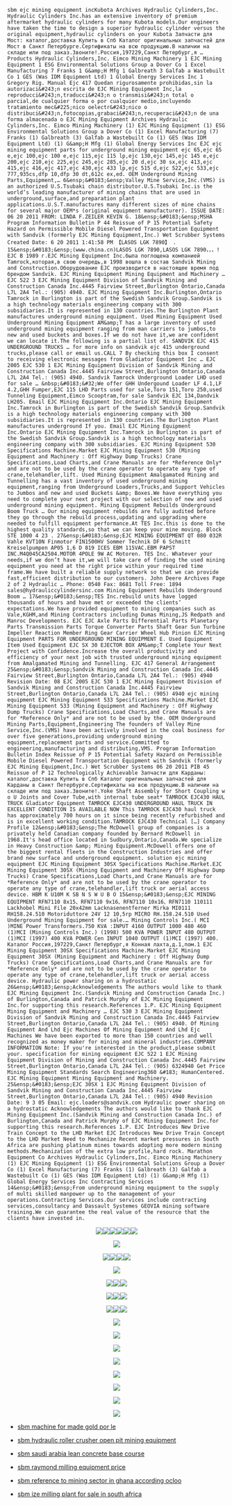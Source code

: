 
```
sbm ejc mining equipment incKubota Archives Hydraulic Cylinders,Inc. Hydraulic Cylinders Inc.has an extensive inventory of premium aftermarket hydraulic cylinders for many Kubota models.Our engineers have taken the time to design a superior hydraulic cylinder versus the original equipment,hydraulic cylinders on your Kubota Запчасти для Мост: каталог,доставка Купить в Спб Каталог оригинальных запчастей для Мост в Санкт Петербурге.Сертификаты на всю продукцию.В наличии на складе или под заказ.Звоните!.Россия,197229,Санкт Петербург,я … Products Hydraulic Cylinders,Inc. Eimco Mining Machinery 1 EJC Mining Equipment 1 ESG Environmental Solutions Group a Dover Co 1 Excel Manufacturing 7 Franks 1 G&amp;H Mfg 1 Galbreath 3 Galfab a Wastebuilt Co 1 GES (Was IDM Equipment Ltd) 1 Global Energy Services Inc 1 Gregory Rig. Manual Ejc 417 Quedan rigurosamente prohibidas,sin la autorizaci&#243;n escrita de EJC Mining Equipment Inc,la reproducci&#243;n,traducci&#243;n o transmisi&#243;n total o parcial,de cualquier forma o por cualquier medio,incluyendo tratamiento mec&#225;nico oelectr&#243;nico o distribuci&#243;n,fotocopias,grabaci&#243;n,recuperaci&#243;n de una forma almacenada o EJC Mining Equipment Archives Hydraulic Cylinders,Inc. Eimco Mining Machinery (1) EJC Mining Equipment (1) ESG Environmental Solutions Group a Dover Co (1) Excel Manufacturing (7) Franks (1) Galbreath (3) Galfab a Wastebuilt Co (1) GES (Was IDM Equipment Ltd) (1) G&amp;H Mfg (1) Global Energy Services Inc EJC ejc mining equipment parts for underground mining equipment ejc 65,ejc 65 e,ejc 100,ejc 100 e,ejc 115,ejc 115 lp,ejc 130,ejc 145,ejc 145 e,ejc 200,ejc 210,ejc 225,ejc 245,ejc 285,ejc 20 d,ejc 30 sx,ejc 413,ejc 415,ejc 416,ejc 417,ejc 430,ejc 433 lp,ejc 515 d,ejc 522,ejc 533,ejc 777,935cs,dfp 10,dfp 30 dt,612c ex,ed. OEM Underground Mining Parts,Equipment,… 6&ensp;&#0183;&ensp;Valley Mine Service,Inc.(VMS) is an authorized U.S.Tsubaki chain distributor.U.S.Tsubaki Inc.is the world’s leading manufacturer of mining chains that are used in underground,surface,and preparation plant applications.U.S.T.manufactures many different sizes of mine chains for several major OEM*s (original equipment manufacturer). ISSUE DATE: 06 20 2011 FROM: LINDA F.ZEILER KEVIN G. 18&ensp;&#0183;&ensp;MSHA Program Information Bulletin P 44 Reissue of P 15 Potential Safety Hazard on Permissible Mobile Diesel Powered Transportation Equipment with Sandvik (formerly EJC Mining Equipment,Inc.) Wet Scrubber Systems Created Date: 6 20 2011 1:41:58 PM 【LASOS LGK 7890】 . 15&ensp;&#0183;&ensp;(www.china.cn)LASOS LGK 7890,LASOS LGK 7890，，，! EJC В 1989 г.EJC Mining Equipment Inc.была поглощена компанией Tamrock,которая,в свою очередь,в 1998 вошла в состав Sandvik Mining and Construction.Оборудование EJC производится в настоящее время под брендом Sandvik. EJC Mining Equipment Mining Equipment and Machinery … EJC 522 3 EJC Mining Equipment Division of Sandvik Mining and Construction Canada Inc.4445 Fairview Street,Burlington Ontario,Canada L7L 2A4 Tel.: (905) 4940. EJC Mining Equipment Inc.Burlington,Ontario Tamrock in Burlington is part of the Swedish Sandvik Group.Sandvik is a high technology materials engineering company with 300 subsidiaries.It is represented in 130 countries.The Burlington Plant manufactures underground mining equipment. Used Mining Equipment Used Underground Mining Equipment AM&amp;T has a large inventory of used underground mining equipment ranging from man carriers to jumbos,to new and used buckets and boxes.If we do not have it,we are confident we can locate it.The following is a partial list of. SANDVIK EJC 415 UNDERGROUND TRUCKS … for more info on sandvik ejc 415 underground trucks,please call or email us.CALL 7 By checking this box I consent to receiving electronic messages from Gladiator Equipment Inc … EJC 2005 EJC 530 1 EJC Mining Equipment Division of Sandvik Mining and Construction Canada Inc.4445 Fairview Street,Burlington Ontario,Canada L7L 2A4 Tel.: (905) 4940. Sandvik Tamrock Underground Loader LHD used for sale … &nbsp;&#0183;&#32;We offer GHH Undergound Loader LF 4.1,LF 4.2,GHH Fumper,EJC 115 LHD Parts used for sale,Toro 151,Toro 250,used Tunneling Equipment,Eimco Scooptram,for sale Sandvik EJC 134,Dandvik LH205. Email EJC Mining Equipment Inc.Ontario EJC Mining Equipment Inc.Tamrock in Burlington is part of the Swedish Sandvik Group.Sandvik is a high technology materials engineering company with 300 subsidiaries.It is represented in 130 countries.The Burlington Plant manufactures underground If you. Email EJC Mining Equipment Inc.Ontario EJC Mining Equipment Inc.Tamrock in Burlington is part of the Swedish Sandvik Group.Sandvik is a high technology materials engineering company with 300 subsidiaries. EJC Mining Equipment 530 Specifications Machine.Market EJC Mining Equipment 530 (Mining Equipment and Machinery : Off Highway Dump Trucks) Crane Specifications,Load Charts,and Crane Manuals are for *Reference Only* and are not to be used by the crane operator to operate any type of crane,telehandler,lift. Used Mining Equipment Amalgamated Mining and Tunnelling has a vast inventory of used underground mining equipment,ranging from Underground Loaders,Trucks,and Support Vehicles to Jumbos and new and used Buckets &amp; Boxes.We have everything you need to complete your next project with our selection of new and used underground mining equipment. Mining Equipment Rebuilds Underground Boom Truck … Our mining equipment rebuilds are fully audited before they go through the rebuild process,updating and upgrading where needed to fulfill equipment performance.At TES Inc.this is done to the highest quality standards,so that we can keep your mine moving. Block STE 1000 4 23 . 27&ensp;&#0183;&ensp;EJC MINING EQUIPMENT QT 080 032R Vahle KVT10N Finmotor FIN1500HV Sommer Technik DF 6 Schmitt Kreiselpumpen AP05 1,6 D 819 ICES EBM 115VAC.EBM PAPST INC.M4Q045CA2504.MOTOR 4POLE 9W AC Motoren. TES Inc. Whatever your needs,if we don’t have it,we will take care of finding the used mining equipment you need at the right price within your required time frame.We have built a reliable supply network so that we can provide fast,efficient distribution to our customers. John Deere Archives Page 2 of 2 Hydraulic … Phone: 0540 Fax: 8681 Toll Free: 1894 sales@hydrauliccylindersinc.com Mining Equipment Rebuilds Underground Boom … 17&ensp;&#0183;&ensp;TES Inc.rebuild units have logged thousands of hours and have met or exceeded the clients’ expectations.We have provided equipment to mining companies such as Vale,KGHM,and Mining Contractors including Dumas Mining,JS Redpath and Manroc Developments. EJC EJC Axle Parts Differential Parts Planetary Parts Transmission Parts Torque Converter Parts Shaft Gear Sun Turbine Impeller Reaction Member Ring Gear Carrier Wheel Hub Pinion EJC Mining Equipment PARTS FOR UNDERGROUND MINING EQUIPMENT E. Used Equipment Item Used Equipment EJC SX 30 EJECTOR BOX AM&amp;T Complete Your Next Project with Confidence.Increase the overall productivity and efficiency of your next job with trusted underground mining equipment from Amalgamated Mining and Tunnelling. EJC 417 General Arrangement 25&ensp;&#0183;&ensp;Sandvik Mining and Construction Canada Inc.4445 Fairview Street,Burlington Ontario,Canada L7L 2A4 Tel.: (905) 4940 Revision Date: 08 EJC 2005 EJC 530 1 EJC Mining Equipment Division of Sandvik Mining and Construction Canada Inc.4445 Fairview Street,Burlington Ontario,Canada L7L 2A4 Tel.: (905) 4940 ejc mining equipment EJC Mining Equipment 533 Specifications Machine.Market EJC Mining Equipment 533 (Mining Equipment and Machinery : Off Highway Dump Trucks) Crane Specifications,Load Charts,and Crane Manuals are for *Reference Only* and are not to be used by the. OEM Underground Mining Parts,Equipment,Engineering The founders of Valley Mine Service,Inc.(VMS) have been actively involved in the coal business for over five generations,providing underground mining equipment,replacement parts and service.Committed to engineering,manufacturing and distributing,VMS. Program Information Bulletin Index Reissue of P 15 Potential Safety Hazard on Permissible Mobile Diesel Powered Transportation Equipment with Sandvik (formerly EJC Mining Equipment,Inc.) Wet Scrubber Systems 06 20 2011 PIB 45 Reissue of P 12 Technologically Achievable Запчасти для Карданы: каталог,доставка Купить в Спб Каталог оригинальных запчастей для Карданы в Санкт Петербурге.Сертификаты на всю продукцию.В наличии на складе или под заказ.Звоните!.Yoke Shaft Assembly for Short Coupling w o U Joints and Cover Tube,with internal tube seat* TAMROCK EJC430 HAUL TRUCK Gladiator Equipment TAMROCK EJC430 UNDERGROUND HAUL TRUCK IN EXCELLENT CONDITION IS AVAILABLE NOW This TAMROCK EJC430 haul truck has approximately 700 hours on it since being recently refurbished and is in excellent working condition.TAMROCK EJC430 Technical […] Company Profile 12&ensp;&#0183;&ensp;The McDowell group of companies is a privately held Canadian company founded by Bernard McDowell in 1968.It's head office located in Sudbury,Ontario,Canada.We specialize in Heavy Construction &amp; Mining Equipment.McDowell offers one of the biggest rental fleets in the Construction Industries and offer brand new surface and underground equipment. solution ejc mining equipment EJC Mining Equipment 30SX Specifications Machine.Market.EJC Mining Equipment 30SX (Mining Equipment and Machinery Off Highway Dump Trucks) Crane Specifications,Load Charts,and Crane Manuals are for *Reference Only* and are not to be used by the crane operator to operate any type of crane,telehandler,lift truck or aerial access device. HBM K U10M K SB N S W U B O 15&ensp;&#0183;&ensp;EJC MINING EQUIPMENT RFN7110 8x15、RFN7110 9x16、RFN7110 10x16、RFN7110 110111 Lackhobel Mini File 20x42mm Lacknasenentferner Mirka MI0111 RH158.24.510 Motoriduttore 24V 12 10,5rp MICRO RH.158.24.510 Used Underground Mining Equipment for sale.… Mining Controls Inc.( MCI )MINE Power Transformers.750 KVA :INPUT 4160 OUTPUT 1000 480 460 (1)MCI (Mining Controls Inc.) (1998) 500 KVA POWER INPUT 480 OUTPUT (1)MCI (1997) 400 KVA POWER Cen INPUT 1040 OUTPUT (1)MCI (1997) 400. Каталог Россия,197229,Санкт Петербург,я Конная лахта,д.1,пом.1 EJC Mining Equipment 30SX Specifications Machine.Market EJC Mining Equipment 30SX (Mining Equipment and Machinery : Off Highway Dump Trucks) Crane Specifications,Load Charts,and Crane Manuals are for *Reference Only* and are not to be used by the crane operator to operate any type of crane,telehandler,lift truck or aerial access device. Hydraulic power sharing on a hydrostatic 26&ensp;&#0183;&ensp;Acknowledgements The authors would like to thank EJC Mining Equipment Inc.(Sandvik Mining and Construction Canada Inc.) of Burlington,Canada and Patrick Murphy of EJC Mining Equipment Inc.for supporting this research.References 1.P. EJC Mining Equipment Mining Equipment and Machinery … EJC 530 3 EJC Mining Equipment Division of Sandvik Mining and Construction Canada Inc.4445 Fairview Street,Burlington Ontario,Canada L7L 2A4 Tel.: (905) 4940. Of Mining Equipment And Lhd Ejc Machines Of Mining Equipment And Lhd Ejc Machines We have been exported to more than 150 countries and well recognized as money maker for mining and mineral industries.COMPANY INFORMATION Note: If you're interested in the product,please submit your. specification for mining equipment EJC 522 1 EJC Mining Equipment Division of Mining and Construction Canada Inc.4445 Fairview Street,Burlington Ontario,Canada L7L 2A4 Tel.: (905) 6324940 Get Price Mining Equipment Standards Search Engineering360 &#183; HumanCentered. EJC Mining Equipment Mining Equipment and Machinery. 25&ensp;&#0183;&ensp;EJC 30SX 1 EJC Mining Equipment Division of Sandvik Mining and Construction Canada Inc.4445 Fairview Street,Burlington Ontario,Canada L7L 2A4 Tel.: (905) 4940 Revision Date: 9 3 05 Email: ejc.loaders@sandvik.com Hydraulic power sharing on a hydrostatic Acknowledgements The authors would like to thank EJC Mining Equipment Inc.(Sandvik Mining and Construction Canada Inc.) of Burlington,Canada and Patrick Murphy of EJC Mining Equipment Inc.for supporting this research.References 1.P. EJC Introduces New Drive Train Concept to the LHD Market EJC Introduces New Drive Train Concept to the LHD Market Need to Mechanize Recent market pressures in South Africa are pushing platinum mines towards adopting more modern mining methods.Mechanization of the extra low profile,hard rock. Marathon Equipment Co Archives Hydraulic Cylinders,Inc. Eimco Mining Machinery (1) EJC Mining Equipment (1) ESG Environmental Solutions Group a Dover Co (1) Excel Manufacturing (7) Franks (1) Galbreath (3) Galfab a Wastebuilt Co (1) GES (Was IDM Equipment Ltd) (1) G&amp;H Mfg (1) Global Energy Services Inc Contracting Services 14&ensp;&#0183;&ensp;From underground mining equipment to the supply of multi skilled manpower up to the management of your operations.Contracting Services.Our services include contracting services,consultancy and Dassault Systemes GEOVIA mining software training.We can guarantee the real value of the resource that the clients have invested in. 
```

<div align="center">
  
<a rel="nofollow" href="https://m.shibang-china.com?f=github&k=sbm+ejc+mining+equipment+inc"><img src="https://static.shibang-china.com/en/l.png"></a><img src="https://static.shibang-china.com/en/hw.png"><a rel="nofollow" href="https://m.shibang-china.com/product/?f=github&k=sbm+ejc+mining+equipment+inc"><img src="https://static.shibang-china.com/en/p.png"></a><a rel="nofollow" href="https://m.shibang-china.com/cases/?f=github&k=sbm+ejc+mining+equipment+inc"><img src="https://static.shibang-china.com/en/c.png"></a><a rel="nofollow" href="https://m.shibang-china.com/news/?f=github&k=sbm+ejc+mining+equipment+inc"><img src="https://static.shibang-china.com/en/n.png"></a><a rel="nofollow" href="https://m.shibang-china.com?f=github&k=sbm+ejc+mining+equipment+inc"><img src="https://static.shibang-china.com/en/m.png"></a>

<a rel="nofollow" href="https://m.shibang-china.com/product/?f=github&k=sbm+ejc+mining+equipment+inc"><img src="https://static.shibang-china.com/en/b.jpg"></a>
  
<a rel="nofollow" href="https://m.shibang-china.com/solution-aggregate.html?f=github&k=sbm+ejc+mining+equipment+inc"><img src="https://static.shibang-china.com/en/a.jpg"></a><a rel="nofollow" href="https://m.shibang-china.com/solution-mine.html?f=github&k=sbm+ejc+mining+equipment+inc"><img src="https://static.shibang-china.com/en/m.jpg"></a><a rel="nofollow" href="https://m.shibang-china.com/solution-mill.html?f=github&k=sbm+ejc+mining+equipment+inc"><img src="https://static.shibang-china.com/en/g.jpg"></a><a rel="nofollow" href="https://m.shibang-china.com/solution-epc.html?f=github&k=sbm+ejc+mining+equipment+inc"><img src="https://static.shibang-china.com/en/e.jpg"></a>

<a rel="nofollow" href="https://m.shibang-china.com/product/?f=github&k=sbm+ejc+mining+equipment+inc"><img src="https://static.shibang-china.com/en/a-p.png"></a>

<a rel="nofollow" href="https://m.shibang-china.com/product/crusher/c6x.html?f=github&k=sbm+ejc+mining+equipment+inc"><img src="https://static.shibang-china.com/en/j.jpg"></a><a rel="nofollow" href="https://m.shibang-china.com/product/crusher/ci5x.html?f=github&k=sbm+ejc+mining+equipment+inc"><img src="https://static.shibang-china.com/en/i.jpg"></a><a rel="nofollow" href="https://m.shibang-china.com/product/crusher/hst.html?f=github&k=sbm+ejc+mining+equipment+inc"><img src="https://static.shibang-china.com/en/c.jpg"></a>

<a rel="nofollow" href="https://m.shibang-china.com/product/mill/mtw.html?f=github&k=sbm+ejc+mining+equipment+inc"><img src="https://static.shibang-china.com/en/mtw.jpg"></a><a rel="nofollow" href="https://m.shibang-china.com/product/mill/scm.html?f=github&k=sbm+ejc+mining+equipment+inc"><img src="https://static.shibang-china.com/en/scm.jpg"></a><a rel="nofollow" href="https://m.shibang-china.com/product/mill/lm.html?f=github&k=sbm+ejc+mining+equipment+inc"><img src="https://static.shibang-china.com/en/lm.jpg"></a>

<a rel="nofollow" href="https://m.shibang-china.com/product/sand/vsi6x.html?f=github&k=sbm+ejc+mining+equipment+inc"><img src="https://static.shibang-china.com/en/6x.jpg"></a><a rel="nofollow" href="https://m.shibang-china.com/product/sand/vu.html?f=github&k=sbm+ejc+mining+equipment+inc"><img src="https://static.shibang-china.com/en/vu.jpg"></a><a rel="nofollow" href="https://m.shibang-china.com/product/mobile/klun.html?f=github&k=sbm+ejc+mining+equipment+inc"><img src="https://static.shibang-china.com/en/k.jpg"></a>

<a rel="nofollow" href="https://m.shibang-china.com/cases/?f=github&k=sbm+ejc+mining+equipment+inc"><img src="https://static.shibang-china.com/en/case.png"></a>

<a rel="nofollow" href="https://m.shibang-china.com/cases/aggregate/202.html?f=github&k=sbm+ejc+mining+equipment+inc"><img src="https://static.shibang-china.com/en/c-1.jpg"></a>

<a rel="nofollow" href="https://m.shibang-china.com/cases/aggregate/203.html?f=github&k=sbm+ejc+mining+equipment+inc"><img src="https://static.shibang-china.com/en/c-2.jpg"></a>

<a rel="nofollow" href="https://m.shibang-china.com/cases/mill/123.html?f=github&k=sbm+ejc+mining+equipment+inc"><img src="https://static.shibang-china.com/en/c-3.jpg"></a>

<a rel="nofollow" href="https://m.shibang-china.com/contact_us.html?f=github&k=sbm+ejc+mining+equipment+inc"><img src="https://static.shibang-china.com/en/contact.png"></a>

<a rel="nofollow" href="https://swt.shibang-china.com/?f=github&k=sbm+ejc+mining+equipment+inc"><img src="https://static.shibang-china.com/en/chat.png"></a>

<a rel="nofollow" href="https://whatsapp.shibangsoft.com/WhatsApp.php?f=github&k=sbm+ejc+mining+equipment+inc"><img src="https://static.shibang-china.com/en/whatsapp.png"></a>

<a rel="nofollow" href="https://m.shibang-china.com/?f=github&k=sbm+ejc+mining+equipment+inc"><img src="https://static.shibang-china.com/en/website.png"></a>

</div>


* [sbm machine for made gold por le](sbm%20machine%20for%20made%20gold%20por%20le.md)

* [sbm hydraulic roller crusher open pit mining equipment](sbm%20hydraulic%20roller%20crusher%20open%20pit%20mining%20equipment.md)

* [sbm saudi arabia lean concrete base course](sbm%20saudi%20arabia%20lean%20concrete%20base%20course.md)

* [sbm raymond milling equipment price](sbm%20raymond%20milling%20equipment%20price.md)

* [sbm reference to mining sector in ghana according ocloo](sbm%20reference%20to%20mining%20sector%20in%20ghana%20according%20ocloo.md)

* [sbm ize milling plant for sale in south africa](sbm%20ize%20milling%20plant%20for%20sale%20in%20south%20africa.md)